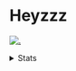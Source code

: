 # Heyzzz  

[![.](https://skillicons.dev/icons?i=js,java)](https://skillicons.dev)  

<details>
<summary>Stats</summary
<!--START_SECTION:waka-->

```txt
TypeScript   2 hrs 54 mins   ██████████████████████▒░░   88.75 %
CSS          22 mins         ██▓░░░░░░░░░░░░░░░░░░░░░░   11.25 %
```

<!--END_SECTION:waka-->
</details>
